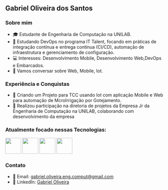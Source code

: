 ## Gabriel Oliveira dos Santos

### Sobre mim
- 🎓 Estudante de Engenharia de Computação na UNILAB.
- 📢 Estudando DevOps no programa IT Talent, focando em práticas de integração contínua e entrega contínua (CI/CD), automação de infraestrutura e gerenciamento de configuração.
- 💻 Interesses: Desenvolvimento Mobile, Desenvolvimento Web,DevOps e Embarcados.
- 💬 Vamos conversar sobre Web, Mobile, Iot.

### Experiência e Conquistas
- 🚀 Criando um Projeto para TCC usando Iot com aplicação Mobile e Web para automação de McroIrrigação por Gotejamento.
- 💼 Realizou participação na diretoria de projetos da Empresa Jr da Engenharia de Computação na UNILAB, colaborando com desenvolvimento da empresa

### Atualmente focado nessas Tecnologias:
<div>
  <img wdth='50' height='50' src="https://cdn.jsdelivr.net/gh/devicons/devicon@latest/icons/androidstudio/androidstudio-original.svg" />
  <img wdth='50' height='50' src="https://cdn.jsdelivr.net/gh/devicons/devicon@latest/icons/arduino/arduino-original-wordmark.svg" />
  <img wdth='50' height='50' src="https://cdn.jsdelivr.net/gh/devicons/devicon@latest/icons/java/java-original.svg" />
  <img wdth='50' height='50' src="https://cdn.jsdelivr.net/gh/devicons/devicon@latest/icons/spring/spring-original.svg" />  
</div> 

### Contato

- 📧 Email: gabriel.oliveira.eng.comput@gmail.com
- 💼 LinkedIn: [Gabriel Oliveira](https://www.linkedin.com/in/gabriel-oliveira-5100b129b/)
